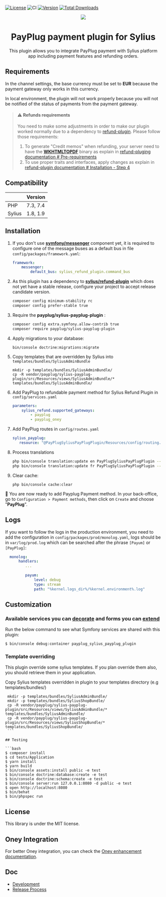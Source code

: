 [![License](https://img.shields.io/packagist/l/payplug/payplug-sylius.svg)](https://github.com/payplug/SyliusPayPlugPlugin/blob/master/LICENSE)
![CI](https://github.com/payplug/SyliusPayPlugPlugin/workflows/CI/badge.svg?branch=master)
[![Version](https://img.shields.io/packagist/v/payplug/payplug-sylius.svg)](https://packagist.org/packages/payplug/payplug-sylius)
[![Total Downloads](https://poser.pugx.org/payplug/payplug-sylius/downloads)](https://packagist.org/packages/payplug/payplug-sylius)

<p align="center">
    <a href="https://sylius.com" target="_blank">
        <img src="https://demo.sylius.com/assets/shop/img/logo.png" />
    </a>
</p>

<h1 align="center">PayPlug payment plugin for Sylius</h1>

<p align="center">This plugin allows you to integrate PayPlug payment with Sylius platform app including payment features and refunding orders.</p>

## Requirements

In the channel settings, the base currency must be set to **EUR** because the payment gateway only works in this currency. 

In local environment, the plugin will not work properly because you will not be notified of the status of payments from the payment gateway.

> #### ⚠️ Refunds requirements 
> You need to make some adjustments in order to make our plugin worked normally due to a dependency to [refund-plugin](https://github.com/Sylius/RefundPlugin). Please follow those requirements:
> 1. To generate "Credit memos" when refunding, your server need to have the [**WKHTMLTOPDF**](https://wkhtmltopdf.org/) binary as explain in [refund-pluging documentation # Pre-requirements](https://github.com/Sylius/RefundPlugin/tree/master#pre---requirements)
> 2. To use proper traits and interfaces, apply changes as explain in [refund-plugin documentation # Installation - Step 4](https://github.com/Sylius/RefundPlugin/tree/master#installation) 

## Compatibility

| | Version |
| :--- | :--- |
| PHP  | 7.3, 7.4 |
| Sylius | 1.8, 1.9 |

## Installation

1. If you don't use [**symfony/messenger**](https://packagist.org/packages/symfony/messenger) component yet, it is required to configure one of the message buses as a default bus in file `config/packages/framework.yaml`:

    ```yaml
    framework:
        messenger:
            default_bus: sylius_refund_plugin.command_bus
    ```

2. As this plugin has a dependency to [**sylius/refund-plugin**](https://packagist.org/packages/sylius/refund-plugin) which does not yet have a stable release, configure your project to accept release candidate version.

    ```bash
    composer config minimum-stability rc
    composer config prefer-stable true
    ```

3. Require the **payplug/sylius-payplug-plugin** :

    ```bash
    composer config extra.symfony.allow-contrib true
    composer require payplug/sylius-payplug-plugin
    ```

4. Apply migrations to your database:

    ```shell
    bin/console doctrine:migrations:migrate
    ```

5. Copy templates that are overridden by Sylius into `templates/bundles/SyliusAdminBundle`
    
    ```shell
    mkdir -p templates/bundles/SyliusAdminBundle/
    cp -R vendor/payplug/sylius-payplug-plugin/src/Resources/views/SyliusAdminBundle/* templates/bundles/SyliusAdminBundle/
    ```

6. Add PayPlug to refundable payment method for Sylius Refund Plugin in `config/services.yaml`

    ```yaml
    parameters:
        sylius_refund.supported_gateways:
            - payplug
            - payplug_oney
    ```

7. Add PayPlug routes in `config/routes.yaml`

   ```yaml
   sylius_payplug:
      resource: "@PayPlugSyliusPayPlugPlugin/Resources/config/routing.yaml"
   ```

8. Process translations

    ```bash
    php bin/console translation:update en PayPlugSyliusPayPlugPlugin --dump-messages
    php bin/console translation:update fr PayPlugSyliusPayPlugPlugin --dump-messages
    ```

9. Clear cache:

    ```shell
    php bin/console cache:clear
    ```

🎉 You are now ready to add Payplug Payment method.
In your back-office, go to `Configuration > Payment methods`, then click on `Create` and choose "**PayPlug**".

## Logs

If you want to follow the logs in the production environment, you need to add the configuration in `config/packages/prod/monolog.yaml`, logs should be in `var/log/prod.log` which can be searched after the phrase `[Payum]` or `[PayPlug]`:

 ```yaml
   monolog:
       handlers:
          ...
          
          payum:
              level: debug
              type: stream
              path: "%kernel.logs_dir%/%kernel.environment%.log"
```
 
## Customization

### Available services you can [decorate](https://symfony.com/doc/current/service_container/service_decoration.html) and forms you can [extend](http://symfony.com/doc/current/form/create_form_type_extension.html)

Run the below command to see what Symfony services are shared with this plugin:
 
```bash
$ bin/console debug:container payplug_sylius_payplug_plugin
```

### Template overriding

This plugin override some sylius templates. 
If you plan override them also, you should retrieve them in your application.

Copy Sylius templates overridden in plugin to your templates directory (e.g templates/bundles/)

   ```shell
    mkdir -p templates/bundles/SyliusAdminBundle/
    mkdir -p templates/bundles/SyliusShopBundle/
    cp -R vendor/payplug/sylius-payplug-plugin/src/Resources/views/SyliusAdminBundle/* templates/bundles/SyliusAdminBundle/
    cp -R vendor/payplug/sylius-payplug-plugin/src/Resources/views/SyliusShopBundle/* templates/bundles/SyliusShopBundle/
    ```

## Testing

```bash
$ composer install
$ cd tests/Application
$ yarn install
$ yarn build
$ bin/console assets:install public -e test
$ bin/console doctrine:database:create -e test
$ bin/console doctrine:schema:create -e test
$ bin/console server:run 127.0.0.1:8080 -d public -e test
$ open http://localhost:8080
$ bin/behat
$ bin/phpspec run
```

## License

This library is under the MIT license.

## Oney Integration

For better Oney integration, you can check the [Oney enhancement documentation](doc/oney_enhancement.md).

## Doc
- [Development](doc/development.md)
- [Release Process](RELEASE.md)
